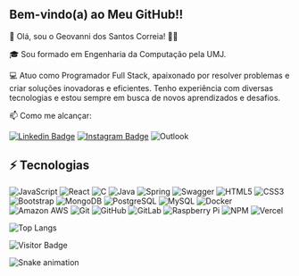 ## Bem-vindo(a) ao Meu GitHub!!

👋 Olá, sou o Geovanni dos Santos Correia! 👨‍💻

🎓 Sou formado em Engenharia da Computação pela UMJ.

💻 Atuo como Programador Full Stack, apaixonado por resolver problemas e criar soluções inovadoras e eficientes. Tenho experiência com diversas tecnologias e estou sempre em busca de novos aprendizados e desafios.

📫 Como me alcançar:

[![Linkedin Badge](https://img.shields.io/badge/-Geovanni-blue?style=flat-square&logo=Linkedin&logoColor=white&link=https://www.linkedin.com/in/geovanni-dos-santos-correia-420218162/)](https://www.linkedin.com/in/geovanni-dos-santos-correia-420218162/)
[![Instagram Badge](https://img.shields.io/badge/-Geovanni-purple?style=flat-square&logo=instagram&logoColor=white&link=https://instagram.com/geovanni.correia/)](https://instagram.com/geovanni.correia)
![Outlook](https://img.shields.io/badge/Geovanni-0078D4?style=flat-the-badge&logo=microsoft-outlook&logoColor=white)

## ⚡ Tecnologias

![JavaScript](https://img.shields.io/badge/-JavaScript-black?style=flat-square&logo=javascript)
![React](https://img.shields.io/badge/-React-black?style=flat-square&logo=react)
![C](https://img.shields.io/badge/c-%2300599C.svg?style=flat-the-badge&logo=c&logoColor=white)
![Java](https://img.shields.io/badge/java-%23ED8B00.svg?style=flat-the-badge&logo=openjdk&logoColor=white)
![Spring](https://img.shields.io/badge/spring-%236DB33F.svg?style=flat-the-badge&logo=spring&logoColor=white)
![Swagger](https://img.shields.io/badge/-Swagger-%23Clojure?style=flat-the-badge&logo=swagger&logoColor=white)
![HTML5](https://img.shields.io/badge/-HTML5-E34F26?style=flat-square&logo=html5&logoColor=white)
![CSS3](https://img.shields.io/badge/-CSS3-1572B6?style=flat-square&logo=css3)
![Bootstrap](https://img.shields.io/badge/-Bootstrap-563D7C?style=flat-square&logo=bootstrap)
![MongoDB](https://img.shields.io/badge/-MongoDB-black?style=flat-square&logo=mongodb)
![PostgreSQL](https://img.shields.io/badge/-PostgreSQL-336791?style=flat-square&logo=postgresql)
![MySQL](https://img.shields.io/badge/-MySQL-black?style=flat-square&logo=mysql)
![Docker](https://img.shields.io/badge/-Docker-black?style=flat-square&logo=docker)
![Amazon AWS](https://img.shields.io/badge/Amazon%20AWS-232F3E?style=flat-square&logo=amazon-aws)
![Git](https://img.shields.io/badge/-Git-black?style=flat-square&logo=git)
![GitHub](https://img.shields.io/badge/-GitHub-181717?style=flat-square&logo=github)
![GitLab](https://img.shields.io/badge/-GitLab-FCA121?style=flat-square&logo=gitlab)
![Raspberry Pi](https://img.shields.io/badge/-Raspberry%20Pi-C51A4A?style=flat-square&logo=Raspberry-Pi)
![NPM](https://img.shields.io/badge/NPM-%23CB3837.svg?style=flat-the-badge&logo=npm&logoColor=white)
![Vercel](https://img.shields.io/badge/vercel-%23000000.svg?style=flat-the-badge&logo=vercel&logoColor=white)

![Top Langs](https://github-readme-stats.vercel.app/api/top-langs/?username=geovannidsc&hide=TeX&layout=compact)

![Visitor Badge](https://visitor-badge.laobi.icu/badge?page_id=geovannidsc)

![Snake animation](https://github.com/geovannidsc/geovannidsc/blob/output/github-contribution-grid-snake.svg)
